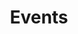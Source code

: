 ---
financial_year: 2017-18
slug: events
layout: events
years:
- [2015-16, /2015-16/events, link]
- [2016-17, /2016-17/events, active]
- [2017-18, /2017-18/events, link]
- [2018-19, /2018-19/events, link]
active: events
title: Events
nested: false
---